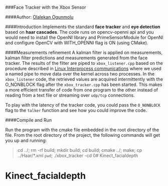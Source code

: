 ###Face Tracker with the Xbox Sensor

####Author: [Olalekan Ogunmolu](http://lakehanne.github.io)

####Introduction
Implements the standard **face tracker** and **eye detection** based on **haar cascades**.
The code runs on opencv-openni api and you would need to install the OpenNI library and PrimeSensorModule for OpenNI and
configure OpenCV with WITH_OPENNI flag is ON (using CMake).

####Measurements refinement
A kalman filter is applied on measurements, kalman filter predictions and measurements generated from the face tracker.
The results of the filter are piped to `xbox_listener.cpp` based on the procedure described in [Linux Interprocess communications](http://tldp.org/LDP/lpg/node17.html#SECTION00732000000000000000) where we used a named pipe to move data over the kernel across two processes. In the `xbox_listener` code, the retrieved values are acquired intermittently with the O_NONBLOCK flag after the `xbox_tracker.cpp` has been started. This makes a more efficient transfer of code from one program to the other instead of reading from a text file or streaming over `udp/tcp` connections.

To play with the latency of the tracker code, you could pass the `O_NONBLOCK` flag to the `talker` function and see how you could improve the code.

####Compile and Run

Run the program with the cmake file embedded in the root directory of the file. From the root directory of the project, the following commands will get you up and running:

>cd ../; rm -rf build; mkdir build; cd build; cmake ../; make; cp ../Haar/*.xml `pwd`; ./xbox_tracker -cd 0# Kinect_facialdepth
# Kinect_facialdepth
